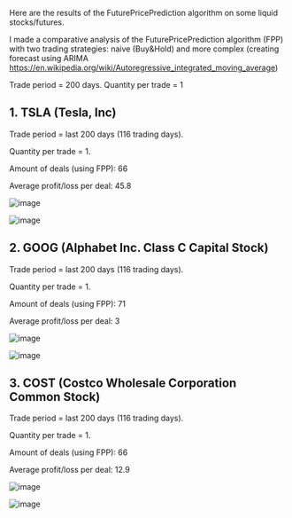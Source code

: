 Here are the results of the FuturePricePrediction algorithm on some liquid stocks/futures.

I made a comparative analysis of the FuturePricePrediction algorithm (FPP) with two trading strategies: 
naive (Buy&Hold) and more complex (creating forecast using ARIMA https://en.wikipedia.org/wiki/Autoregressive_integrated_moving_average)

Trade period = 200 days. 
Quantity per trade = 1

## 1. TSLA (Tesla, Inc)
Trade period = last 200 days (116 trading days). 

Quantity per trade = 1. 

Amount of deals (using FPP): 66

Average profit/loss per deal: 45.8

![image](https://user-images.githubusercontent.com/41163875/178639027-72025d6b-01d9-4d62-9aad-571751b77039.png)


![image](https://user-images.githubusercontent.com/41163875/178647705-d0259538-451e-45f0-9087-4d9f8ddc03a9.png)


## 2. GOOG (Alphabet Inc. Class C Capital Stock)
Trade period = last 200 days (116 trading days). 

Quantity per trade = 1. 

Amount of deals (using FPP): 71

Average profit/loss per deal: 3

![image](https://user-images.githubusercontent.com/41163875/180700534-663b47d3-0a04-46c6-b7bb-1aa478232d2d.png)

![image](https://user-images.githubusercontent.com/41163875/181049779-0ddd5e33-17f8-4976-98e8-2a7fb7abae63.png)

## 3. COST (Costco Wholesale Corporation Common Stock)
Trade period = last 200 days (116 trading days). 

Quantity per trade = 1. 

Amount of deals (using FPP): 66

Average profit/loss per deal: 12.9

![image](https://user-images.githubusercontent.com/41163875/181048865-83850960-2822-4bf7-896e-a979a79b6524.png)

![image](https://user-images.githubusercontent.com/41163875/181049648-0fb58ca5-c33e-44a9-afbe-305c8dbe251e.png)


